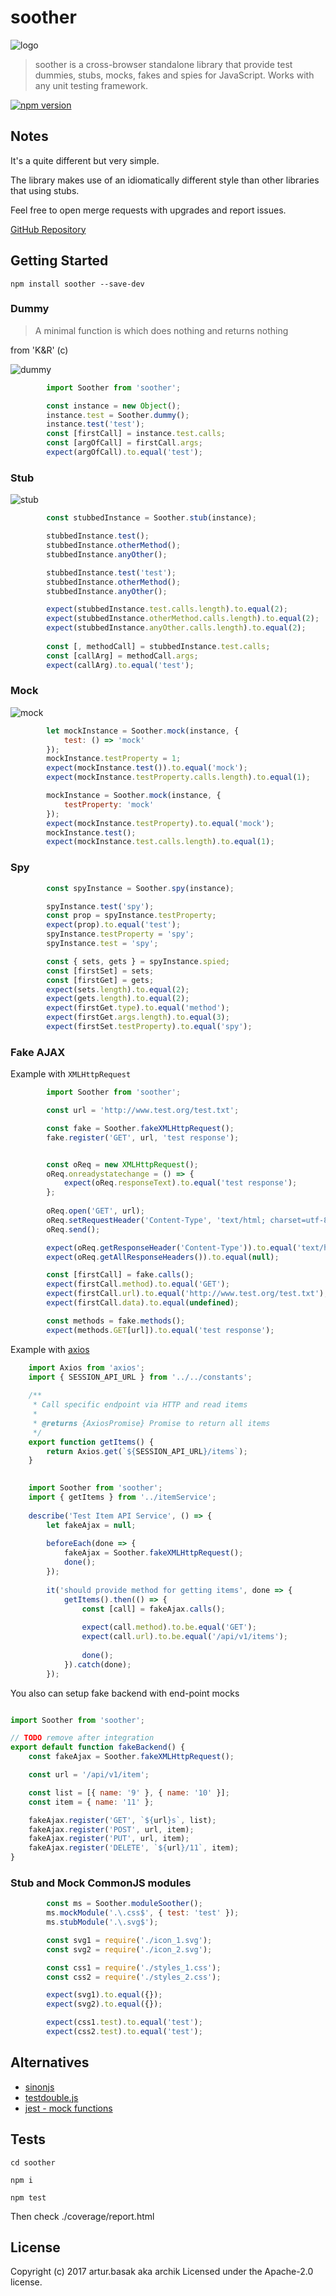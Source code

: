 # soother

![logo](https://raw.githubusercontent.com/archik408/soother/master/media/logo.png)

> soother is a cross-browser standalone library that provide test dummies, stubs, mocks, fakes and spies for JavaScript. Works with any unit testing framework.

[![npm version](https://img.shields.io/npm/v/soother.svg?style=flat-square)](https://www.npmjs.com/package/soother)


## Notes
It's a quite different but very simple.

The library makes use of an idiomatically different style than other libraries that using stubs.

Feel free to open merge requests with upgrades and report issues.

[GitHub Repository](https://github.com/archik408/soother)


## Getting Started

```
npm install soother --save-dev
```

### Dummy
>A minimal function is which does nothing and returns nothing

from 'K&amp;R' (c)

![dummy](https://raw.githubusercontent.com/archik408/soother/master/media/dummy.png)

```javascript
        import Soother from 'soother';

        const instance = new Object();
        instance.test = Soother.dummy();
        instance.test('test');
        const [firstCall] = instance.test.calls;
        const [argOfCall] = firstCall.args;
        expect(argOfCall).to.equal('test');
```

### Stub

![stub](https://raw.githubusercontent.com/archik408/soother/master/media/stub.png)

```javascript
        const stubbedInstance = Soother.stub(instance);

        stubbedInstance.test();
        stubbedInstance.otherMethod();
        stubbedInstance.anyOther();

        stubbedInstance.test('test');
        stubbedInstance.otherMethod();
        stubbedInstance.anyOther();

        expect(stubbedInstance.test.calls.length).to.equal(2);
        expect(stubbedInstance.otherMethod.calls.length).to.equal(2);
        expect(stubbedInstance.anyOther.calls.length).to.equal(2);
        
        const [, methodCall] = stubbedInstance.test.calls;
        const [callArg] = methodCall.args;
        expect(callArg).to.equal('test');
```

### Mock

![mock](https://raw.githubusercontent.com/archik408/soother/master/media/mock.png)

```javascript
        let mockInstance = Soother.mock(instance, {
            test: () => 'mock'
        });
        mockInstance.testProperty = 1;
        expect(mockInstance.test()).to.equal('mock');
        expect(mockInstance.testProperty.calls.length).to.equal(1);

        mockInstance = Soother.mock(instance, {
            testProperty: 'mock'
        });
        expect(mockInstance.testProperty).to.equal('mock');
        mockInstance.test();
        expect(mockInstance.test.calls.length).to.equal(1);
```

### Spy

```javascript
        const spyInstance = Soother.spy(instance);

        spyInstance.test('spy');
        const prop = spyInstance.testProperty;
        expect(prop).to.equal('test');
        spyInstance.testProperty = 'spy';
        spyInstance.test = 'spy';

        const { sets, gets } = spyInstance.spied;
        const [firstSet] = sets;
        const [firstGet] = gets;
        expect(sets.length).to.equal(2);
        expect(gets.length).to.equal(2);
        expect(firstGet.type).to.equal('method');
        expect(firstGet.args.length).to.equal(3);
        expect(firstSet.testProperty).to.equal('spy');
```

### Fake AJAX

Example with `XMLHttpRequest`

```javascript
        import Soother from 'soother';

        const url = 'http://www.test.org/test.txt';

        const fake = Soother.fakeXMLHttpRequest();
        fake.register('GET', url, 'test response');


        const oReq = new XMLHttpRequest();
        oReq.onreadystatechange = () => {
            expect(oReq.responseText).to.equal('test response');
        };
        
        oReq.open('GET', url);
        oReq.setRequestHeader('Content-Type', 'text/html; charset=utf-8');
        oReq.send();

        expect(oReq.getResponseHeader('Content-Type')).to.equal('text/html; charset=utf-8');
        expect(oReq.getAllResponseHeaders()).to.equal(null);

        const [firstCall] = fake.calls();
        expect(firstCall.method).to.equal('GET');
        expect(firstCall.url).to.equal('http://www.test.org/test.txt');
        expect(firstCall.data).to.equal(undefined);

        const methods = fake.methods();
        expect(methods.GET[url]).to.equal('test response');
```

Example with [axios](https://github.com/axios/axios)

```javascript
    import Axios from 'axios';
    import { SESSION_API_URL } from '../../constants';
    
    /**
     * Call specific endpoint via HTTP and read items
     *
     * @returns {AxiosPromise} Promise to return all items
     */
    export function getItems() {
        return Axios.get(`${SESSION_API_URL}/items`);
    }
    
```
```javascript
    import Soother from 'soother';
    import { getItems } from '../itemService';
    
    describe('Test Item API Service', () => {
        let fakeAjax = null;
    
        beforeEach(done => {
            fakeAjax = Soother.fakeXMLHttpRequest();
            done();
        });
    
        it('should provide method for getting items', done => {
            getItems().then(() => {
                const [call] = fakeAjax.calls();
    
                expect(call.method).to.be.equal('GET');
                expect(call.url).to.be.equal('/api/v1/items');
    
                done();
            }).catch(done);
        });
```
You also can setup fake backend with end-point mocks
```javascript

import Soother from 'soother';

// TODO remove after integration
export default function fakeBackend() {
    const fakeAjax = Soother.fakeXMLHttpRequest();

    const url = '/api/v1/item';

    const list = [{ name: '9' }, { name: '10' }];
    const item = { name: '11' };

    fakeAjax.register('GET', `${url}s`, list);
    fakeAjax.register('POST', url, item);
    fakeAjax.register('PUT', url, item);
    fakeAjax.register('DELETE', `${url}/11`, item);
}
```


### Stub and Mock CommonJS modules
```javascript
        const ms = Soother.moduleSoother();
        ms.mockModule('.\.css$', { test: 'test' });
        ms.stubModule('.\.svg$');

        const svg1 = require('./icon_1.svg');
        const svg2 = require('./icon_2.svg');

        const css1 = require('./styles_1.css');
        const css2 = require('./styles_2.css');

        expect(svg1).to.equal({});
        expect(svg2).to.equal({});

        expect(css1.test).to.equal('test');
        expect(css2.test).to.equal('test');
```

## Alternatives

* [sinonjs](https://github.com/sinonjs/)
* [testdouble.js](https://github.com/testdouble/testdouble.js)
* [jest - mock functions](https://facebook.github.io/jest/docs/en/mock-functions.html)


## Tests

`cd soother`

`npm i`

`npm test`

Then check ./coverage/report.html


## License
Copyright (c) 2017 artur.basak aka archik
Licensed under the Apache-2.0 license.
